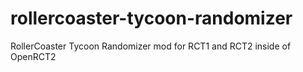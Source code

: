 # rollercoaster-tycoon-randomizer
RollerCoaster Tycoon Randomizer mod for RCT1 and RCT2 inside of OpenRCT2
